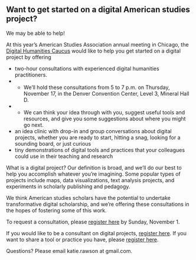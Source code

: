 ## Want to get started on a digital American studies project?

We may be able to help!

At this year’s American Studies Association annual meeting in Chicago, the [Digital Humanities Caucus](http://www.theasa.net/caucus_digital_humanities/) would like to help you get started on a digital project by offering
 
-	two-hour consultations with experienced digital humanities practitioners. 
- - We’ll hold these consultations from 5 to 7 p.m. on Thursday, November 17, in the Denver Convention Center, Level 3, Mineral Hall D.
- -	We can think your idea through with you, suggest useful tools and resources, and give you some suggestions about where you might go next.
-	an idea clinic with drop-in and group conversations about digital projects, whether you are ready to start, hitting a snag, looking for a sounding board, or just curious
-	tiny demonstrations of digital tools and practices that your colleagues could use in their teaching and research

What is a digital project? Our definition is broad, and we’ll do our best to help you accomplish whatever you’re imagining. Some popular types of projects include maps, data visualizations, text analysis projects, and experiments in scholarly publishing and pedagogy.

We think American studies scholars have the potential to undertake transformative digital scholarship, and we’re offering these consultations in the hopes of fostering some of this work.

To request a consultation, please [register here](https://docs.google.com/forms/d/e/1FAIpQLSdiKZZsZWFuv1SKIOiU9DyoetEFMqnRNgwcFeRCUGCXKaHcVQ/viewform) by Sunday, November 1.

If you would like to be a consultant on digital projects, [register here](https://docs.google.com/forms/d/e/1FAIpQLSemsVuL4JLDLlEbPo9qxyerwJqWJXeLQNHxQBvxZOq7-JMD1g/viewform). If you want to share a tool or practice you have, please [register here](https://docs.google.com/forms/d/e/1FAIpQLSeSHq5-yjzp57AnJPohsL_01uLTO3T-x41g6TDy6xF5inSMBQ/viewform).

Questions? Please email katie.rawson at gmail.com.
